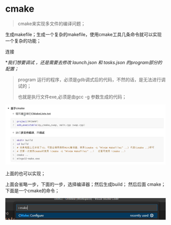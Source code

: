 # cmake 

>cmake来实现多文件的编译问题；

生成makefile；生成一个复杂的makefile，使用cmake工具几条命令就可以实现一个复杂的功能；

连接 

**我们想要调试 ，还是需要去修改 launch.json 和 tasks.json 的program部分的配置；*

> program 运行的程序，必须是gdb调式后的代码，不然的话，是无法进行调试的；
>
>也就是执行文件exe,必须是由gcc -g 参数生成的代码；

![image-20230409000810320](cmake.assets/image-20230409000810320.png)



上面的也可以实现；

上面会省略一步，下面的一步，选择编译器；然后生成build； 然后后面 cmake； 下面是一个cmake的命令；



![image-20230409001223090](cmake.assets/image-20230409001223090.png)

